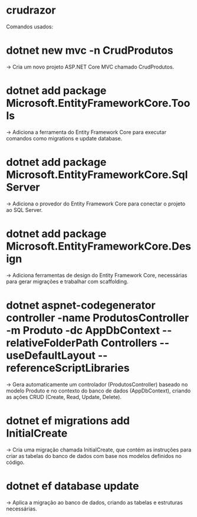 # crudrazor

Comandos usados:

# dotnet new mvc -n CrudProdutos
→ Cria um novo projeto ASP.NET Core MVC chamado CrudProdutos.

# dotnet add package Microsoft.EntityFrameworkCore.Tools
→ Adiciona a ferramenta do Entity Framework Core para executar comandos como migrations e update database.

# dotnet add package Microsoft.EntityFrameworkCore.SqlServer
→ Adiciona o provedor do Entity Framework Core para conectar o projeto ao SQL Server.

# dotnet add package Microsoft.EntityFrameworkCore.Design
→ Adiciona ferramentas de design do Entity Framework Core, necessárias para gerar migrações e trabalhar com scaffolding.

# dotnet aspnet-codegenerator controller -name ProdutosController -m Produto -dc AppDbContext --relativeFolderPath Controllers --useDefaultLayout --referenceScriptLibraries
→ Gera automaticamente um controlador (ProdutosController) baseado no modelo Produto e no contexto do banco de dados (AppDbContext), criando as ações CRUD (Create, Read, Update, Delete).

# dotnet ef migrations add InitialCreate
→ Cria uma migração chamada InitialCreate, que contém as instruções para criar as tabelas do banco de dados com base nos modelos definidos no código.

# dotnet ef database update
→ Aplica a migração ao banco de dados, criando as tabelas e estruturas necessárias.
